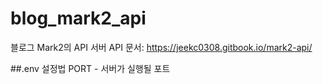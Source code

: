 # blog_mark2_api
블로그 Mark2의 API 서버
API 문서: https://jeekc0308.gitbook.io/mark2-api/

##.env 설정법
PORT - 서버가 실행될 포트